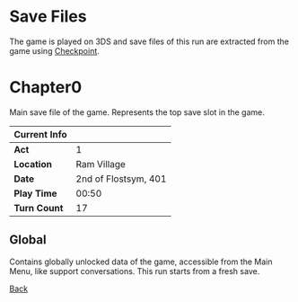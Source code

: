 # Save Files

The game is played on 3DS and save files of this run are extracted from the game using [Checkpoint](https://github.com/FlagBrew/Checkpoint).

# Chapter0

Main save file of the game. Represents the top save slot in the game.

| Current Info   | <!-- -->             |
| -------------- | -------------------- |
| **Act**        | 1                    |
| **Location**   | Ram Village          |
| **Date**       | 2nd of Flostsym, 401 |
| **Play Time**  | 00:50                |
| **Turn Count** | 17                   |

## Global

Contains globally unlocked data of the game, accessible from the Main Menu, like support conversations. This run starts from a fresh save.

[Back](../README.md)